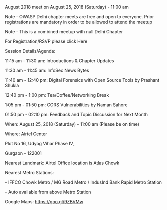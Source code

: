 August 2018 meet on August 25, 2018 (Saturday) - 11:00 am

Note - OWASP Delhi chapter meets are free and open to everyone. Prior
registrations are mandatory in order to be allowed to attend the meetup

Note - This is a combined meetup with null Delhi Chapter

For Registration/RSVP please click Here

Session Details/Agenda:

11:15 am - 11:30 am: Introductions & Chapter Updates

11:30 am - 11:45 am: InfoSec News Bytes

11:40 am - 12:40 pm: Digital Forensics with Open Source Tools by
Prashant Shukla

12:40 pm - 1:00 pm: Tea/Coffee/Networking Break

1:05 pm - 01:50 pm: CORS Vulnerabilities by Naman Sahore

01:50 pm - 02:10 pm: Feedback and Topic Discussion for Next Month

When: August 25, 2018 (Saturday) - 11:00 am (Please be on time)

Where: Airtel Center

Plot No 16, Udyog Vihar Phase IV,

Gurgaon - 122001

Nearest Landmark: Airtel Office location is Atlas Chowk

Nearest Metro Stations:

\- IFFCO Chowk Metro / MG Road Metro / IndusInd Bank Rapid Metro Station

\- Auto available from above Metro Station

Google Maps: <https://goo.gl/9ZBVMw>